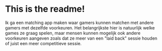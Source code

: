 # This is the readme!

Ik ga een matching app maken waar gamers kunnen matchen met andere gamers met dezelfde voorkeuren. Het belangrijkste hier is natuurlijk welke games ze graag spelen, maar mensen kunnen mogelijk ook andere voorkeuren aangeven zoals dat ze meer van een "laid back" sessie houden of juist een meer competitieve sessie.